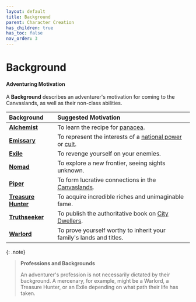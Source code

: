 ```yaml
---
layout: default
title: Background
parent: Character Creation
has_children: true
has_toc: false
nav_order: 3
---
```


# Background

#### Adventuring Motivation

A **Background** describes an adventurer's motivation for coming to the Canvaslands, as well as their non-class abilities.

| Background                             | Suggested Motivation                                                                                                           |
| :------------------------------------- | :----------------------------------------------------------------------------------------------------------------------------- |
| **[Alchemist](alchemist)**             | To learn the recipe for [panacea](../../more/items/panacea).                                                                   |
| **[Emissary](emissary)**               | To represent the interests of a [national power](../../lore/greenlands/index) or [cult](../../lore/canvaslands/mystery_cults). |
| **[Exile](exile)**                     | To revenge yourself on your enemies.                                                                                           |
| **[Nomad](nomad)**                     | To explore a new frontier, seeing sights unknown.                                                                              |
| **[Piper](piper)**                     | To form lucrative connections in the [Canvaslands](../../lore/canvaslands/index).                                              |
| **[Treasure Hunter](treasure_hunter)** | To acquire incredible riches and unimaginable fame.                                                                            |
| **[Truthseeker](truthseeker)**         | To publish the authoritative book on [City Dwellers](../../lore/city_dwellers/index).                                          |
| **[Warlord](warlord)**                 | To prove yourself worthy to inherit your family's lands and titles.                                                            |

{: .note}
> **Professions and Backgrounds**
>
> An adventurer's profession is not necessarily dictated by their background. A mercenary, for example, might be a Warlord, a Treasure Hunter, or an Exile depending on what path their life has taken.

